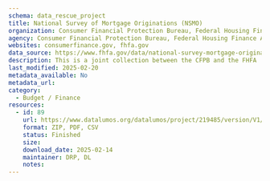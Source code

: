 ```yaml
---
schema: data_rescue_project 
title: National Survey of Mortgage Originations (NSMO)
organization: Consumer Financial Protection Bureau, Federal Housing Finance Agency
agency: Consumer Financial Protection Bureau, Federal Housing Finance Agency
websites: consumerfinance.gov, fhfa.gov
data_source: https://www.fhfa.gov/data/national-survey-mortgage-originations-nsmo-public-use-file
description: This is a joint collection between the CFPB and the FHFA
last_modified: 2025-02-20
metadata_available: No
metadata_url: 
category:
  - Budget / Finance
resources:
  - id: 89
    url: https://www.datalumos.org/datalumos/project/219485/version/V1/view
    format: ZIP, PDF, CSV
    status: Finished
    size: 
    download_date: 2025-02-14
    maintainer: DRP, DL
    notes: 
---
```

